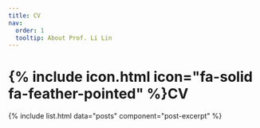 ```yaml
---
title: CV
nav:
  order: 1
  tooltip: About Prof. Li Lin
---
```


# {% include icon.html icon="fa-solid fa-feather-pointed" %}CV




{% include list.html data="posts" component="post-excerpt" %}
